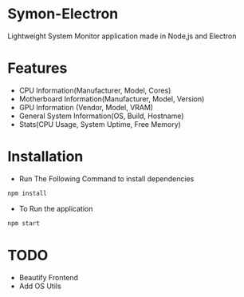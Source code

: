 # Symon-Electron
 Lightweight System Monitor application made in Node,js and Electron



# Features
  - CPU Information(Manufacturer, Model, Cores)
  - Motherboard Information(Manufacturer, Model, Version)
  - GPU Information (Vendor, Model, VRAM)
  - General System Information(OS, Build, Hostname)
  - Stats(CPU Usage, System Uptime, Free Memory)


# Installation
- Run The Following Command to install dependencies
```sh
npm install
```
   - To Run the application
```sh
npm start
```

# TODO
  - Beautify Frontend
  - Add OS Utils

